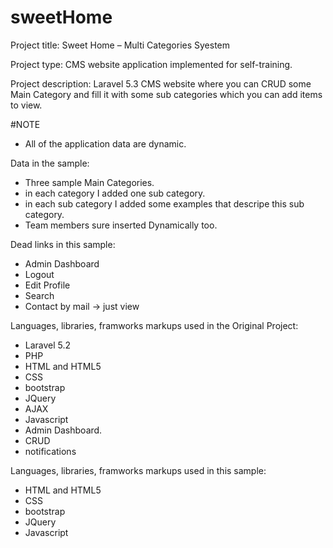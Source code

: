 # sweetHome

Project title: 
  Sweet Home – Multi Categories Syestem

Project type: 
  CMS website application implemented for self-training.

Project description: 
  Laravel 5.3 CMS website where you can CRUD
some Main Category and fill it with some sub categories which you
can add items to view.


#NOTE
  - All of the application data are dynamic.

Data in the sample:
  - Three sample Main Categories.
  - in each category I added one sub category.
  - in each sub category I added some examples that descripe this sub category.
  - Team members sure inserted Dynamically too.

Dead links in this sample:
  - Admin Dashboard
  - Logout
  - Edit Profile
  - Search
  - Contact by mail -> just view
  
Languages, libraries, framworks markups used in the Original Project:
  - Laravel 5.2
  - PHP
  - HTML and HTML5
  - CSS
  - bootstrap
  - JQuery
  - AJAX
  - Javascript
  - Admin Dashboard.
  - CRUD
  - notifications

Languages, libraries, framworks markups used in this sample:
  - HTML and HTML5
  - CSS
  - bootstrap
  - JQuery
  - Javascript
  

